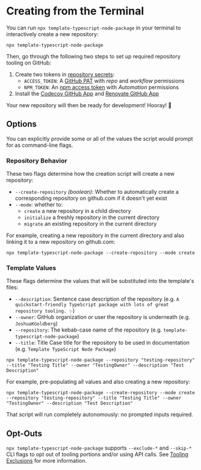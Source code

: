 # Creating from the Terminal

You can run `npx template-typescript-node-package` in your terminal to interactively create a new repository:

```shell
npx template-typescript-node-package
```

Then, go through the following two steps to set up required repository tooling on GitHub:

1. Create two tokens in [repository secrets](https://docs.github.com/en/actions/security-guides/encrypted-secrets):
   - `ACCESS_TOKEN`: A [GitHub PAT](https://github.com/settings/tokens/new) with _repo_ and _workflow_ permissions
   - `NPM_TOKEN`: An [npm access token](https://docs.npmjs.com/creating-and-viewing-access-tokens/) with _Automation_ permissions
2. Install the [Codecov GitHub App](https://github.com/marketplace/codecov) and [Renovate GitHub App](https://github.com/marketplace/renovate)

Your new repository will then be ready for development!
Hooray! 🥳

## Options

You can explicitly provide some or all of the values the script would prompt for as command-line flags.

### Repository Behavior

These two flags determine how the creation script will create a new repository:

- `--create-repository` _(boolean)_: Whether to automatically create a corresponding repository on github.com if it doesn't yet exist
- `--mode`: whether to:
  - `create` a new repository in a child directory
  - `initialize` a freshly repository in the current directory
  - `migrate` an existing repository in the current directory

For example, creating a new repository in the current directory and also linking it to a new repository on github.com:

```shell
npx template-typescript-node-package --create-repository --mode create
```

### Template Values

These flags determine the values that will be substituted into the template's files:

- `--description`: Sentence case description of the repository (e.g. `A quickstart-friendly TypeScript package with lots of great repository tooling. ✨`)
- `--owner`: GitHub organization or user the repository is underneath (e.g. `JoshuaKGoldberg`)
- `--repository`: The kebab-case name of the repository (e.g. `template-typescript-node-package`)
- `--title`: Title Case title for the repository to be used in documentation (e.g. `Template TypeScript Node Package`)

```shell
npx template-typescript-node-package --repository "testing-repository" --title "Testing Title" --owner "TestingOwner" --description "Test Description"
```

For example, pre-populating all values and also creating a new repository:

```shell
npx template-typescript-node-package --create-repository --mode create --repository "testing-repository" --title "Testing Title" --owner "TestingOwner" --description "Test Description"
```

That script will run completely autonomously: no prompted inputs required.

## Opt-Outs

`npx template-typescript-node-package` supports `--exclude-*` and `--skip-*` CLI flags to opt out of tooling portions and/or using API calls.
See [Tooling Exclusions](./ToolingExclusions.md) for more information.
